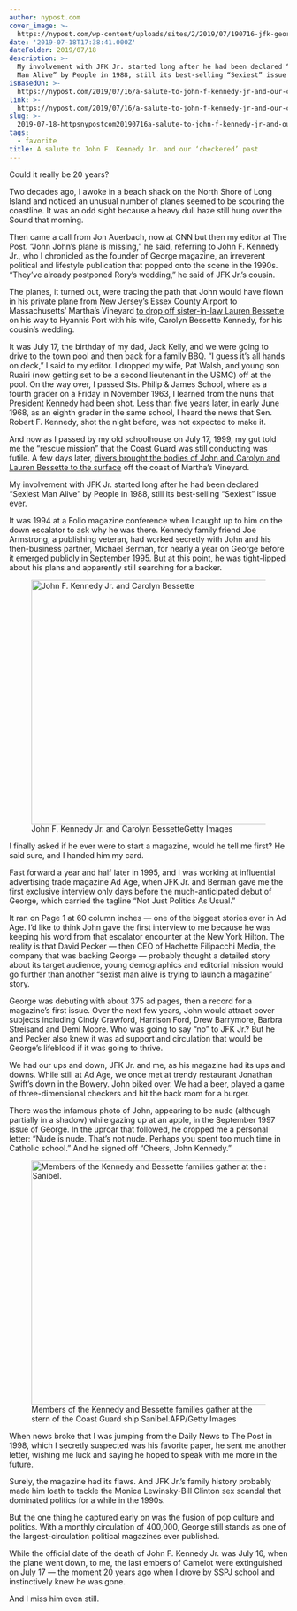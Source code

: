 ```yaml
---
author: nypost.com
cover_image: >-
  https://nypost.com/wp-content/uploads/sites/2/2019/07/190716-jfk-george.jpg?quality=75&strip=all&w=1024
date: '2019-07-18T17:38:41.000Z'
dateFolder: 2019/07/18
description: >-
  My involvement with JFK Jr. started long after he had been declared “Sexiest
  Man Alive” by People in 1988, still its best-selling “Sexiest” issue ever.
isBasedOn: >-
  https://nypost.com/2019/07/16/a-salute-to-john-f-kennedy-jr-and-our-checkered-past/
link: >-
  https://nypost.com/2019/07/16/a-salute-to-john-f-kennedy-jr-and-our-checkered-past/
slug: >-
  2019-07-18-httpsnypostcom20190716a-salute-to-john-f-kennedy-jr-and-our-checkered-past
tags:
  - favorite
title: A salute to John F. Kennedy Jr. and our ‘checkered’ past
---
```

<div><div>
<p>Could it really be 20 years?</p>
<p>Two decades ago, I awoke in a beach shack on the North Shore of Long Island and noticed an unusual number of planes seemed to be scouring the coastline. It was an odd sight because a heavy dull haze still hung over the Sound that morning.</p>
<p>Then came a call from Jon Auerbach, now at CNN but then my editor at The Post. “John John’s plane is missing,” he said, referring to John F. Kennedy Jr., who I chronicled as the founder of George magazine, an irreverent political and lifestyle publication that popped onto the scene in the 1990s. “They’ve already postponed Rory’s wedding,” he said of JFK Jr.’s cousin.</p>
<p>The planes, it turned out, were tracing the path that John would have flown in his private plane from New Jersey’s Essex County Airport to Massachusetts’ Martha’s Vineyard <a href="https://nypost.com/2019/07/13/the-secret-life-of-lisa-bessette-20-years-after-doomed-jfk-jr-flight/">to drop off sister-in-law Lauren Bessette</a> on his way to Hyannis Port with his wife, Carolyn Bessette Kennedy, for his cousin’s wedding.</p>
<p>It was July 17, the birthday of my dad, Jack Kelly, and we were going to drive to the town pool and then back for a family BBQ. “I guess it’s all hands on deck,” I said to my editor. I dropped my wife, Pat Walsh, and young son Ruairi (now getting set to be a second lieutenant in the USMC) off at the pool. On the way over, I passed Sts. Philip &amp; James School, where as a fourth grader on a Friday in November 1963, I learned from the nuns that President Kennedy had been shot. Less than five years later, in early June 1968, as an eighth grader in the same school, I heard the news that Sen. Robert F. Kennedy, shot the night before, was not expected to make it.</p>
<p></p>
<p>And now as I passed by my old schoolhouse on July 17, 1999, my gut told me the “rescue mission” that the Coast Guard was still conducting was futile. A few days later, <a href="https://nypost.com/2019/07/06/the-shocking-recklessness-that-killed-jfk-jr-and-2-of-his-friends/">divers brought the bodies of John and Carolyn and Lauren Bessette to the surface</a> off the coast of Martha’s Vineyard.</p>
<p>My involvement with JFK Jr. started long after he had been declared “Sexiest Man Alive” by People in 1988, still its best-selling “Sexiest” issue ever.</p>
<p>It was 1994 at a Folio magazine conference when I caught up to him on the down escalator to ask why he was there. Kennedy family friend Joe Armstrong, a publishing veteran, had worked secretly with John and his then-business partner, Michael Berman, for nearly a year on George before it emerged publicly in September 1995. But at this point, he was tight-lipped about his plans and apparently still searching for a backer.</p>
<figure><a href="https://vip.nypost.com/wp-content/uploads/sites/2/2019/07/190716-jfk-jr-mediaink2.jpg?quality=90&amp;strip=all"><img alt="John F. Kennedy Jr. and Carolyn Bessette" decoding="async" fetchpriority="high" height="441" sizes="(max-width: 662px) 100vw, 662px" src="https://vip.nypost.com/wp-content/uploads/sites/2/2019/07/190716-jfk-jr-mediaink2.jpg?quality=90&amp;strip=all&amp;w=662" width="662"/></a><figcaption><span>John F. Kennedy Jr. and Carolyn Bessette</span><span>Getty Images</span></figcaption></figure>
<p>I finally asked if he ever were to start a magazine, would he tell me first? He said sure, and I handed him my card.</p>
<p>Fast forward a year and half later in 1995, and I was working at influential advertising trade magazine Ad Age, when JFK Jr. and Berman gave me the first exclusive interview only days before the much-anticipated debut of George, which carried the tagline “Not Just Politics As Usual.”</p>
<p>It ran on Page 1 at 60 column inches — one of the biggest stories ever in Ad Age. I’d like to think John gave the first interview to me because he was keeping his word from that escalator encounter at the New York Hilton. The reality is that David Pecker — then CEO of Hachette Filipacchi Media, the company that was backing George — probably thought a detailed story about its target audience, young demographics and editorial mission would go further than another “sexist man alive is trying to launch a magazine” story.</p>
<p>George was debuting with about 375 ad pages, then a record for a magazine’s first issue. Over the next few years, John would attract cover subjects including Cindy Crawford, Harrison Ford, Drew Barrymore, Barbra Streisand and Demi Moore. Who was going to say “no” to JFK Jr.? But he and Pecker also knew it was ad support and circulation that would be George’s lifeblood if it was going to thrive.</p>
<p>We had our ups and down, JFK Jr. and me, as his magazine had its ups and downs. While still at Ad Age, we once met at trendy restaurant Jonathan Swift’s down in the Bowery. John biked over. We had a beer, played a game of three-dimensional checkers and hit the back room for a burger.</p>
<p>There was the infamous photo of John, appearing to be nude (although partially in a shadow) while gazing up at an apple, in the September 1997 issue of George. In the uproar that followed, he dropped me a personal letter: “Nude is nude. That’s not nude. Perhaps you spent too much time in Catholic school.” And he signed off “Cheers, John Kennedy.”</p>
<figure><a href="https://vip.nypost.com/wp-content/uploads/sites/2/2019/07/190716-jfk-jr-media-ink.jpg?quality=90&amp;strip=all"><img alt="Members of the Kennedy and Bessette families gather at the stern of the Coast Guard ship Sanibel." decoding="async" height="441" loading="lazy" sizes="(max-width: 661px) 100vw, 661px" src="https://vip.nypost.com/wp-content/uploads/sites/2/2019/07/190716-jfk-jr-media-ink.jpg?quality=90&amp;strip=all&amp;w=661" width="661"/></a><figcaption><span>Members of the Kennedy and Bessette families gather at the stern of the Coast Guard ship Sanibel.</span><span>AFP/Getty Images</span></figcaption></figure>
<p>When news broke that I was jumping from the Daily News to The Post in 1998, which I secretly suspected was his favorite paper, he sent me another letter, wishing me luck and saying he hoped to speak with me more in the future.</p>
<p>Surely, the magazine had its flaws. And JFK Jr.’s family history probably made him loath to tackle the Monica Lewinsky-Bill Clinton sex scandal that dominated politics for a while in the 1990s.</p>
<p>But the one thing he captured early on was the fusion of pop culture and politics. With a monthly circulation of 400,000, George still stands as one of the largest-circulation political magazines ever published.</p>
<p>While the official date of the death of John F. Kennedy Jr. was July 16, when the plane went down, to me, the last embers of Camelot were extinguished on July 17 — the moment 20 years ago when I drove by SSPJ school and instinctively knew he was gone.</p>
<p>And I miss him even still.</p>
</div>
</div>
